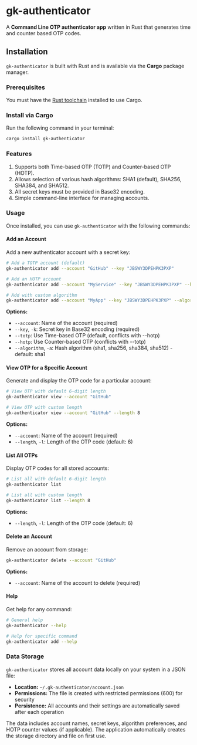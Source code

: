 # gk-authenticator

A **Command Line OTP authenticator app** written in Rust that generates time and counter based OTP codes.

## Installation

`gk-authenticator` is built with Rust and is available via the **Cargo** package manager.

### Prerequisites

You must have the [Rust toolchain](https://www.rust-lang.org/tools/install) installed to use Cargo.

### Install via Cargo

Run the following command in your terminal:

```bash
cargo install gk-authenticator
```

### Features
1. Supports both Time-based OTP (TOTP) and Counter-based OTP (HOTP). 
2. Allows selection of various hash algorithms: SHA1 (default), SHA256, SHA384, and SHA512. 
3. All secret keys must be provided in Base32 encoding.
4. Simple command-line interface for managing accounts.

### Usage

Once installed, you can use `gk-authenticator` with the following commands:

#### Add an Account
Add a new authenticator account with a secret key:

```bash
# Add a TOTP account (default)
gk-authenticator add --account "GitHub" --key "JBSWY3DPEHPK3PXP"

# Add an HOTP account
gk-authenticator add --account "MyService" --key "JBSWY3DPEHPK3PXP" --hotp

# Add with custom algorithm
gk-authenticator add --account "MyApp" --key "JBSWY3DPEHPK3PXP" --algorithm sha256
```

**Options:**
- `--account`: Name of the account (required)
- `--key`, `-k`: Secret key in Base32 encoding (required)
- `--totp`: Use Time-based OTP (default, conflicts with --hotp)
- `--hotp`: Use Counter-based OTP (conflicts with --totp)
- `--algorithm`, `-a`: Hash algorithm (sha1, sha256, sha384, sha512) - default: sha1

#### View OTP for a Specific Account
Generate and display the OTP code for a particular account:

```bash
# View OTP with default 6-digit length
gk-authenticator view --account "GitHub"

# View OTP with custom length
gk-authenticator view --account "GitHub" --length 8
```

**Options:**
- `--account`: Name of the account (required)
- `--length`, `-l`: Length of the OTP code (default: 6)

#### List All OTPs
Display OTP codes for all stored accounts:

```bash
# List all with default 6-digit length
gk-authenticator list

# List all with custom length
gk-authenticator list --length 8
```

**Options:**
- `--length`, `-l`: Length of the OTP code (default: 6)

#### Delete an Account
Remove an account from storage:

```bash
gk-authenticator delete --account "GitHub"
```

**Options:**
- `--account`: Name of the account to delete (required)

#### Help
Get help for any command:

```bash
# General help
gk-authenticator --help

# Help for specific command
gk-authenticator add --help
```

### Data Storage

`gk-authenticator` stores all account data locally on your system in a JSON file:

- **Location:** `~/.gk-authenticator/account.json`
- **Permissions:** The file is created with restricted permissions (600) for security
- **Persistence:** All accounts and their settings are automatically saved after each operation

The data includes account names, secret keys, algorithm preferences, and HOTP counter values (if applicable). The application automatically creates the storage directory and file on first use.